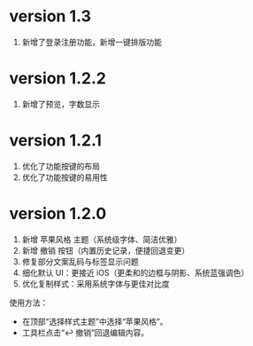 # version 1.3
1. 新增了登录注册功能，新增一键排版功能

# version 1.2.2
1. 新增了预览，字数显示

# version 1.2.1
1. 优化了功能按键的布局
2. 优化了功能按键的易用性

# version 1.2.0
1. 新增 苹果风格 主题（系统级字体、简洁优雅）
2. 新增 撤销 按钮（内置历史记录，便捷回退变更）
3. 修复部分文案乱码与标签显示问题
4. 细化默认 UI：更接近 iOS（更柔和的边框与阴影、系统蓝强调色）
5. 优化复制样式：采用系统字体与更佳对比度

使用方法：
- 在顶部“选择样式主题”中选择“苹果风格”。
- 工具栏点击“↩️ 撤销”回退编辑内容。
